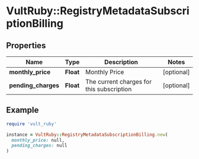 # VultRuby::RegistryMetadataSubscriptionBilling

## Properties

| Name | Type | Description | Notes |
| ---- | ---- | ----------- | ----- |
| **monthly_price** | **Float** | Monthly Price | [optional] |
| **pending_charges** | **Float** | The current charges for this subscription | [optional] |

## Example

```ruby
require 'vult_ruby'

instance = VultRuby::RegistryMetadataSubscriptionBilling.new(
  monthly_price: null,
  pending_charges: null
)
```

